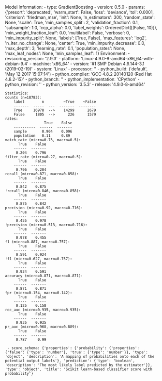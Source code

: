 Model Information:
	 - type: GradientBoosting
	 - version: 0.5.0
	 - params: {'presort': 'deprecated', 'warm_start': False, 'loss': 'deviance', 'tol': 0.0001, 'criterion': 'friedman_mse', 'init': None, 'n_estimators': 300, 'random_state': None, 'scale': True, 'min_samples_split': 2, 'validation_fraction': 0.1, 'subsample': 1.0, 'ccp_alpha': 0.0, 'label_weights': OrderedDict([(False, 10)]), 'min_weight_fraction_leaf': 0.0, 'multilabel': False, 'verbose': 0, 'min_impurity_split': None, 'labels': [True, False], 'max_features': 'log2', 'n_iter_no_change': None, 'center': True, 'min_impurity_decrease': 0.0, 'max_depth': 3, 'learning_rate': 0.1, 'population_rates': None, 'max_leaf_nodes': None, 'min_samples_leaf': 1}
	Environment:
	 - revscoring_version: '2.9.3'
	 - platform: 'Linux-4.9.0-8-amd64-x86_64-with-debian-9.4'
	 - machine: 'x86_64'
	 - version: '#1 SMP Debian 4.9.144-3.1 (2019-02-19)'
	 - system: 'Linux'
	 - processor: ''
	 - python_build: ('default', 'May 12 2017 15:07:14')
	 - python_compiler: 'GCC 4.8.2 20140120 (Red Hat 4.8.2-15)'
	 - python_branch: ''
	 - python_implementation: 'CPython'
	 - python_revision: ''
	 - python_version: '3.5.3'
	 - release: '4.9.0-8-amd64'
	
	Statistics:
	counts (n=18783):
		label        n         ~True    ~False
		-------  -----  ---  -------  --------
		True     16978  -->    14299      2679
		False     1805  -->      226      1579
	rates:
		              True    False
		----------  ------  -------
		sample       0.904    0.096
		population   0.11     0.89
	match_rate (micro=0.73, macro=0.5):
		  True    False
		------  -------
		 0.204    0.796
	filter_rate (micro=0.27, macro=0.5):
		  True    False
		------  -------
		 0.796    0.204
	recall (micro=0.871, macro=0.858):
		  True    False
		------  -------
		 0.842    0.875
	!recall (micro=0.846, macro=0.858):
		  True    False
		------  -------
		 0.875    0.842
	precision (micro=0.92, macro=0.716):
		  True    False
		------  -------
		 0.455    0.978
	!precision (micro=0.513, macro=0.716):
		  True    False
		------  -------
		 0.978    0.455
	f1 (micro=0.887, macro=0.757):
		  True    False
		------  -------
		 0.591    0.924
	!f1 (micro=0.627, macro=0.757):
		  True    False
		------  -------
		 0.924    0.591
	accuracy (micro=0.871, macro=0.871):
		  True    False
		------  -------
		 0.871    0.871
	fpr (micro=0.154, macro=0.142):
		  True    False
		------  -------
		 0.125    0.158
	roc_auc (micro=0.935, macro=0.935):
		  True    False
		------  -------
		 0.935    0.935
	pr_auc (micro=0.968, macro=0.889):
		  True    False
		------  -------
		 0.787     0.99
	
	 - score_schema: {'properties': {'probability': {'properties': {'false': {'type': 'number'}, 'true': {'type': 'number'}}, 'type': 'object', 'description': 'A mapping of probabilities onto each of the potential output labels'}, 'prediction': {'type': 'boolean', 'description': 'The most likely label predicted by the estimator'}}, 'type': 'object', 'title': 'Scikit learn-based classifier score with probability'}

